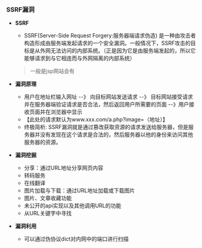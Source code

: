 ### SSRF漏洞

* **SSRF**
  * SSRF(Server-Side Request Forgery:服务器端请求伪造) 是一种由攻击者构造形成由服务端发起请求的一个安全漏洞。一般情况下，SSRF攻击的目标是从外网无法访问的内部系统。（正是因为它是由服务端发起的，所以它能够请求到与它相连而与外网隔离的内部系统）
  >一般是jsp网站会有

* **漏洞原理**
  * 用户在地址栏输入网址 --》 向目标网站发送请求 --》 目标网站接受请求并在服务器端验证请求是否合法，然后返回用户所需要的页面 --》用户接收页面并在浏览器中显示
  * 【此处的请求默认为www.xxx.com/a.php?image=（地址）】
  * 终极简析: SSRF漏洞就是通过篡改获取资源的请求发送给服务器，但是服务器并没有发现在这个请求是合法的，然后服务器以他的身份来访问其他服务器的资源。

* **漏洞挖掘**
  * 分享：通过URL地址分享网页内容
  * 转码服务
  * 在线翻译
  * 图片加载与下载：通过URL地址加载或下载图片
  * 图片、文章收藏功能
  * 未公开的api实现以及其他调用URL的功能
  * 从URL关键字中寻找

* **漏洞利用**
  * 可以通过伪协议dict对内网中的端口进行扫描


